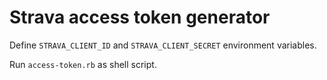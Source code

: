 # Strava access token generator

Define `STRAVA_CLIENT_ID` and `STRAVA_CLIENT_SECRET` environment variables.

Run `access-token.rb` as shell script. 
